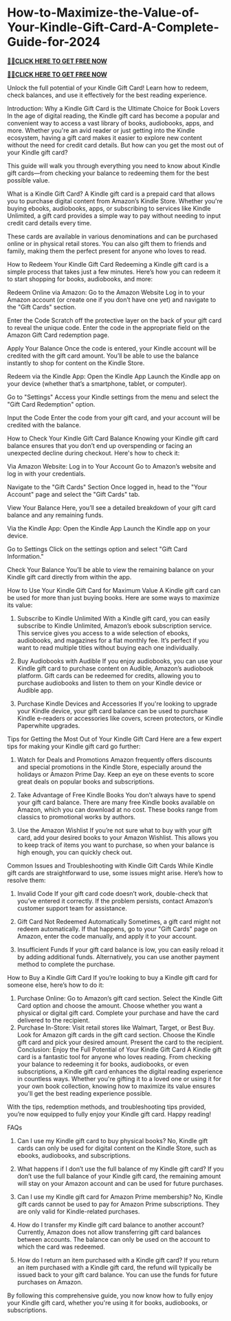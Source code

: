 # How-to-Maximize-the-Value-of-Your-Kindle-Gift-Card-A-Complete-Guide-for-2024

**[🔰💥CLICK HERE TO GET FREE NOW](https://neeoee.xyz/all-gift-card/)**

**[🔰💥CLICK HERE TO GET FREE NOW](https://neeoee.xyz/all-gift-cards-usa/)**

 Unlock the full potential of your Kindle Gift Card! Learn how to redeem, check balances, and use it effectively for the best reading experience.

Introduction: Why a Kindle Gift Card is the Ultimate Choice for Book Lovers
In the age of digital reading, the Kindle gift card has become a popular and convenient way to access a vast library of books, audiobooks, apps, and more. Whether you're an avid reader or just getting into the Kindle ecosystem, having a gift card makes it easier to explore new content without the need for credit card details. But how can you get the most out of your Kindle gift card?

This guide will walk you through everything you need to know about Kindle gift cards—from checking your balance to redeeming them for the best possible value.

What is a Kindle Gift Card?
A Kindle gift card is a prepaid card that allows you to purchase digital content from Amazon’s Kindle Store. Whether you're buying ebooks, audiobooks, apps, or subscribing to services like Kindle Unlimited, a gift card provides a simple way to pay without needing to input credit card details every time.

These cards are available in various denominations and can be purchased online or in physical retail stores. You can also gift them to friends and family, making them the perfect present for anyone who loves to read.

How to Redeem Your Kindle Gift Card
Redeeming a Kindle gift card is a simple process that takes just a few minutes. Here’s how you can redeem it to start shopping for books, audiobooks, and more:

Redeem Online via Amazon:
Go to the Amazon Website
Log in to your Amazon account (or create one if you don’t have one yet) and navigate to the "Gift Cards" section.

Enter the Code
Scratch off the protective layer on the back of your gift card to reveal the unique code. Enter the code in the appropriate field on the Amazon Gift Card redemption page.

Apply Your Balance
Once the code is entered, your Kindle account will be credited with the gift card amount. You’ll be able to use the balance instantly to shop for content on the Kindle Store.

Redeem via the Kindle App:
Open the Kindle App
Launch the Kindle app on your device (whether that’s a smartphone, tablet, or computer).

Go to "Settings"
Access your Kindle settings from the menu and select the "Gift Card Redemption" option.

Input the Code
Enter the code from your gift card, and your account will be credited with the balance.

How to Check Your Kindle Gift Card Balance
Knowing your Kindle gift card balance ensures that you don’t end up overspending or facing an unexpected decline during checkout. Here's how to check it:

Via Amazon Website:
Log in to Your Account
Go to Amazon’s website and log in with your credentials.

Navigate to the "Gift Cards" Section
Once logged in, head to the "Your Account" page and select the "Gift Cards" tab.

View Your Balance
Here, you’ll see a detailed breakdown of your gift card balance and any remaining funds.

Via the Kindle App:
Open the Kindle App
Launch the Kindle app on your device.

Go to Settings
Click on the settings option and select "Gift Card Information."

Check Your Balance
You’ll be able to view the remaining balance on your Kindle gift card directly from within the app.

How to Use Your Kindle Gift Card for Maximum Value
A Kindle gift card can be used for more than just buying books. Here are some ways to maximize its value:

1. Subscribe to Kindle Unlimited
With a Kindle gift card, you can easily subscribe to Kindle Unlimited, Amazon’s ebook subscription service. This service gives you access to a wide selection of ebooks, audiobooks, and magazines for a flat monthly fee. It’s perfect if you want to read multiple titles without buying each one individually.

2. Buy Audiobooks with Audible
If you enjoy audiobooks, you can use your Kindle gift card to purchase content on Audible, Amazon’s audiobook platform. Gift cards can be redeemed for credits, allowing you to purchase audiobooks and listen to them on your Kindle device or Audible app.

3. Purchase Kindle Devices and Accessories
If you're looking to upgrade your Kindle device, your gift card balance can be used to purchase Kindle e-readers or accessories like covers, screen protectors, or Kindle Paperwhite upgrades.

Tips for Getting the Most Out of Your Kindle Gift Card
Here are a few expert tips for making your Kindle gift card go further:

1. Watch for Deals and Promotions
Amazon frequently offers discounts and special promotions in the Kindle Store, especially around the holidays or Amazon Prime Day. Keep an eye on these events to score great deals on popular books and subscriptions.

2. Take Advantage of Free Kindle Books
You don’t always have to spend your gift card balance. There are many free Kindle books available on Amazon, which you can download at no cost. These books range from classics to promotional works by authors.

3. Use the Amazon Wishlist
If you’re not sure what to buy with your gift card, add your desired books to your Amazon Wishlist. This allows you to keep track of items you want to purchase, so when your balance is high enough, you can quickly check out.

Common Issues and Troubleshooting with Kindle Gift Cards
While Kindle gift cards are straightforward to use, some issues might arise. Here’s how to resolve them:

1. Invalid Code
If your gift card code doesn’t work, double-check that you’ve entered it correctly. If the problem persists, contact Amazon’s customer support team for assistance.

2. Gift Card Not Redeemed Automatically
Sometimes, a gift card might not redeem automatically. If that happens, go to your "Gift Cards" page on Amazon, enter the code manually, and apply it to your account.

3. Insufficient Funds
If your gift card balance is low, you can easily reload it by adding additional funds. Alternatively, you can use another payment method to complete the purchase.

How to Buy a Kindle Gift Card
If you’re looking to buy a Kindle gift card for someone else, here’s how to do it:

1. Purchase Online:
Go to Amazon’s gift card section.
Select the Kindle Gift Card option and choose the amount.
Choose whether you want a physical or digital gift card.
Complete your purchase and have the card delivered to the recipient.
2. Purchase In-Store:
Visit retail stores like Walmart, Target, or Best Buy.
Look for Amazon gift cards in the gift card section.
Choose the Kindle gift card and pick your desired amount.
Present the card to the recipient.
Conclusion: Enjoy the Full Potential of Your Kindle Gift Card
A Kindle gift card is a fantastic tool for anyone who loves reading. From checking your balance to redeeming it for books, audiobooks, or even subscriptions, a Kindle gift card enhances the digital reading experience in countless ways. Whether you're gifting it to a loved one or using it for your own book collection, knowing how to maximize its value ensures you'll get the best reading experience possible.

With the tips, redemption methods, and troubleshooting tips provided, you’re now equipped to fully enjoy your Kindle gift card. Happy reading!

FAQs
1. Can I use my Kindle gift card to buy physical books?
No, Kindle gift cards can only be used for digital content on the Kindle Store, such as ebooks, audiobooks, and subscriptions.

2. What happens if I don’t use the full balance of my Kindle gift card?
If you don’t use the full balance of your Kindle gift card, the remaining amount will stay on your Amazon account and can be used for future purchases.

3. Can I use my Kindle gift card for Amazon Prime membership?
No, Kindle gift cards cannot be used to pay for Amazon Prime subscriptions. They are only valid for Kindle-related purchases.

4. How do I transfer my Kindle gift card balance to another account?
Currently, Amazon does not allow transferring gift card balances between accounts. The balance can only be used on the account to which the card was redeemed.

5. How do I return an item purchased with a Kindle gift card?
If you return an item purchased with a Kindle gift card, the refund will typically be issued back to your gift card balance. You can use the funds for future purchases on Amazon.

By following this comprehensive guide, you now know how to fully enjoy your Kindle gift card, whether you're using it for books, audiobooks, or subscriptions.
